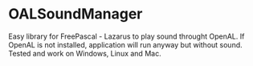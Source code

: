 # OALSoundManager
Easy library for FreePascal - Lazarus to play sound throught OpenAL. If OpenAL is not installed, application will run anyway but without sound.
Tested and work on Windows, Linux and Mac.
